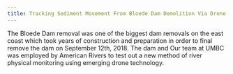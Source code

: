 ```yaml
---
title: Tracking Sediment Movement From Bloede Dam Demolition Via Drone Imagery
---
```


The Bloede Dam removal was one of the biggest dam removals on the east coast which took years of construction and preparation in order to final remove the dam on September 12th, 2018. The dam and Our team at UMBC was employed by
American Rivers to test out a new method of river physical monitoring using emerging drone technology. 
